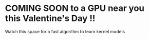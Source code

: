 # COMING SOON to a GPU near you this Valentine's Day !!

Watch this space for a fast algorithm to learn kernel models
